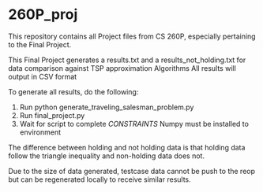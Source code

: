 # 260P_proj

This repository contains all Project files from CS 260P, especially pertaining to the Final Project.

This Final Project generates a results.txt and a results_not_holding.txt for data comparison against TSP approximation Algorithms
All results will output in CSV format

To generate all results, do the following:
  1. Run python generate_traveling_salesman_problem.py
  2. Run final_project.py
  3. Wait for script to complete
*CONSTRAINTS* Numpy must be installed to environment

The difference between holding and not holding data is that holding data follow the triangle inequality and non-holding data does not.

Due to the size of data generated, testcase data cannot be push to the reop but can be regenerated locally to receive similar results.
